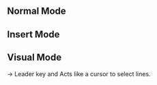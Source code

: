 ## Normal Mode


## Insert Mode


## Visual Mode
-> Leader key and Acts like a cursor to select lines.
